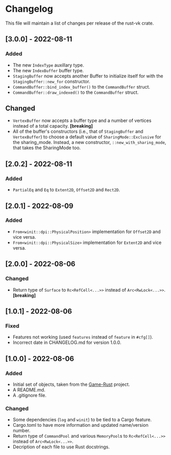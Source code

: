 # Changelog
This file will maintain a list of changes per release of the rust-vk crate.


## [3.0.0] - 2022-08-11
### Added
- The new `IndexType` auxillary type.
- The new `IndexBuffer` buffer type.
- `StagingBuffer` now accepts another Buffer to initialize itself for with the `StagingBuffer::new_for` constructor.
- `CommandBuffer::bind_index_buffer()` to the `CommandBuffer` struct.
- `CommandBuffer::draw_indexed()` to the `CommandBuffer` struct.

## Changed
- `VertexBuffer` now accepts a buffer type and a number of vertices instead of a total capacity. **[breaking]**
- All of the buffer's constructors (i.e., that of `StagingBuffer` and `VertexBuffer`) to choose a default value of `SharingMode::Exclusive` for the sharing_mode. Instead, a new constructor, `::new_with_sharing_mode`, that takes the SharingMode too.


## [2.0.2] - 2022-08-11
### Added
- `PartialEq` and `Eq` to `Extent2D`, `Offset2D` and `Rect2D`.


## [2.0.1] - 2022-08-09
### Added
- `From<winit::dpi::PhysicalPosition>` implementation for `Offset2D` and vice versa.
- `From<winit::dpi::PhysicalSize>` implementation for `Extent2D` and vice versa.


## [2.0.0] - 2022-08-06
### Changed
- Return type of `Surface` to `Rc<RefCell<...>>` instead of `Arc<RwLock<...>>`. **[breaking]**


## [1.0.1] - 2022-08-06
### Fixed
- Features not working (used `features` instead of `feature` in `#cfg[]`).
- Incorrect date in CHANGELOG.md for version 1.0.0.


## [1.0.0] - 2022-08-06
### Added
- Initial set of objects, taken from the [Game-Rust](https://github.com/Lut99/Game-Rust) project.
- A README.md.
- A .gitignore file.

### Changed
- Some dependencies (`log` and `winit`) to be tied to a Cargo feature.
- Cargo.toml to have more information and updated name/version number.
- Return type of `CommandPool` and various `MemoryPool`s to `Rc<RefCell<...>>` instead of `Arc<RwLock<...>>`.
- Decription of each file to use Rust docstrings.
